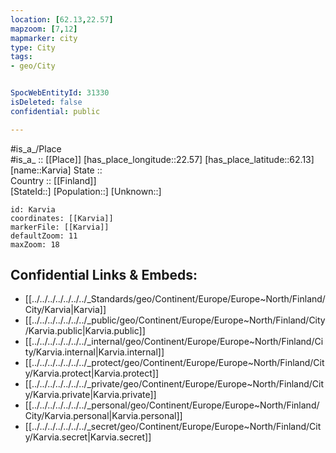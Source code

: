 ```yaml
---
location: [62.13,22.57] 
mapzoom: [7,12] 
mapmarker: city 
type: City
tags:
- geo/City


SpocWebEntityId: 31330
isDeleted: false
confidential: public

---
```

#is_a_/Place  
#is_a_ :: [[Place]] 
[has_place_longitude::22.57] 
[has_place_latitude::62.13] 
[name::Karvia] 
State ::  
Country :: [[Finland]]  
[StateId::] 
[Population::] 
[Unknown::] 


```leaflet
id: Karvia
coordinates: [[Karvia]] 
markerFile: [[Karvia]] 
defaultZoom: 11 
maxZoom: 18
```


## Confidential Links & Embeds: 
- [[../../../../../../../_Standards/geo/Continent/Europe/Europe~North/Finland/City/Karvia|Karvia]] 
- [[../../../../../../../_public/geo/Continent/Europe/Europe~North/Finland/City/Karvia.public|Karvia.public]] 
- [[../../../../../../../_internal/geo/Continent/Europe/Europe~North/Finland/City/Karvia.internal|Karvia.internal]] 
- [[../../../../../../../_protect/geo/Continent/Europe/Europe~North/Finland/City/Karvia.protect|Karvia.protect]] 
- [[../../../../../../../_private/geo/Continent/Europe/Europe~North/Finland/City/Karvia.private|Karvia.private]] 
- [[../../../../../../../_personal/geo/Continent/Europe/Europe~North/Finland/City/Karvia.personal|Karvia.personal]] 
- [[../../../../../../../_secret/geo/Continent/Europe/Europe~North/Finland/City/Karvia.secret|Karvia.secret]] 

